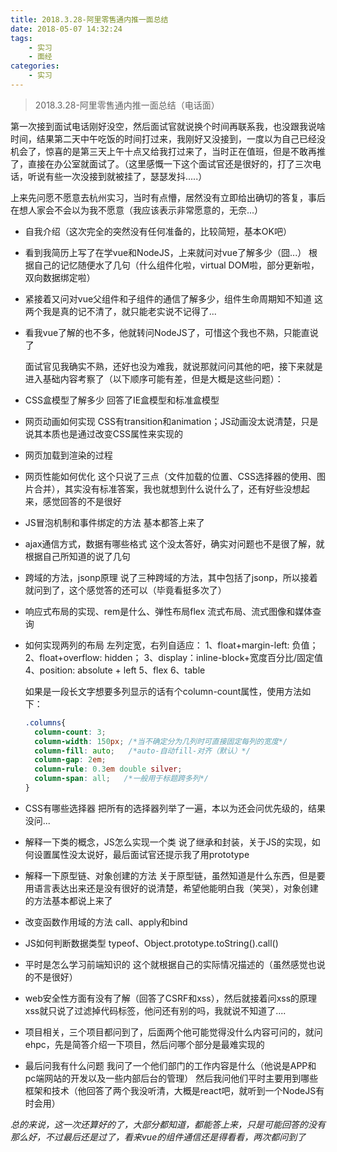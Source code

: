 ```yaml
---
title: 2018.3.28-阿里零售通内推一面总结
date: 2018-05-07 14:32:24
tags:
    - 实习
    - 面经
categories:
    - 实习
---
```


<blockquote class="blockquote-center">2018.3.28-阿里零售通内推一面总结（电话面）</blockquote>

<!--more-->
第一次接到面试电话刚好没空，然后面试官就说换个时间再联系我，也没跟我说啥时间，结果第二天中午吃饭的时间打过来，我刚好又没接到，一度以为自己已经没机会了，惊喜的是第三天上午十点又给我打过来了，当时正在值班，但是不敢再推了，直接在办公室就面试了。（这里感慨一下这个面试官还是很好的，打了三次电话，听说有些一次没接到就被挂了，瑟瑟发抖.....）

上来先问愿不愿意去杭州实习，当时有点懵，居然没有立即给出确切的答复，事后在想人家会不会以为我不愿意（我应该表示非常愿意的，无奈...）
* 自我介绍（这次完全的突然没有任何准备的，比较简短，基本OK吧）
* 看到我简历上写了在学vue和NodeJS，上来就问对vue了解多少（囧...）
  根据自己的记忆随便水了几句（什么组件化啦，virtual DOM啦，部分更新啦，双向数据绑定啦）
* 紧接着又问对vue父组件和子组件的通信了解多少，组件生命周期知不知道
  这两个我是真的记不清了，就只能老实说不记得了...
* 看我vue了解的也不多，他就转问NodeJS了，可惜这个我也不熟，只能直说了

  面试官见我确实不熟，还好也没为难我，就说那就问问其他的吧，接下来就是进入基础内容考察了（以下顺序可能有差，但是大概是这些问题）：

* CSS盒模型了解多少
  回答了IE盒模型和标准盒模型
* 网页动画如何实现
  CSS有transition和animation；JS动画没太说清楚，只是说其本质也是通过改变CSS属性来实现的
* 网页加载到渲染的过程
* 网页性能如何优化
  这个只说了三点（文件加载的位置、CSS选择器的使用、图片合并），其实没有标准答案，我也就想到什么说什么了，还有好些没想起来，感觉回答的不是很好
* JS冒泡机制和事件绑定的方法
  基本都答上来了
* ajax通信方式，数据有哪些格式
  这个没太答好，确实对问题也不是很了解，就根据自己所知道的说了几句
* 跨域的方法，jsonp原理
  说了三种跨域的方法，其中包括了jsonp，所以接着就问到了，这个感觉答的还可以（毕竟看挺多次了）
* 响应式布局的实现、rem是什么、弹性布局flex
  流式布局、流式图像和媒体查询
* 如何实现两列的布局
  左列定宽，右列自适应：
  1、float+margin-left: 负值；
  2、float+overflow: hidden；
  3、display：inline-block+宽度百分比/固定值
  4、position: absolute + left
  5、flex
  6、table

  如果是一段长文字想要多列显示的话有个column-count属性，使用方法如下：
  ```CSS
  .columns{
    column-count: 3;
    column-width: 150px; /*当不确定分为几列时可直接固定每列的宽度*/
    column-fill: auto;   /*auto-自动fill-对齐（默认）*/
    column-gap: 2em;
    column-rule: 0.3em double silver;
    column-span: all;   /*一般用于标题跨多列*/
  }
  ```
* CSS有哪些选择器
  把所有的选择器列举了一遍，本以为还会问优先级的，结果没问...
* 解释一下类的概念，JS怎么实现一个类
  说了继承和封装，关于JS的实现，如何设置属性没太说好，最后面试官还提示我了用prototype
* 解释一下原型链、对象创建的方法
  关于原型链，虽然知道是什么东西，但是要用语言表达出来还是没有很好的说清楚，希望他能明白我（笑哭），对象创建的方法基本都说上来了
* 改变函数作用域的方法
  call、apply和bind
* JS如何判断数据类型
  typeof、Object.prototype.toString().call()
* 平时是怎么学习前端知识的
  这个就根据自己的实际情况描述的（虽然感觉也说的不是很好）
* web安全性方面有没有了解（回答了CSRF和xss），然后就接着问xss的原理
  xss就只说了过滤掉代码标签，他问还有别的吗，我就说不知道了....
* 项目相关，三个项目都问到了，后面两个他可能觉得没什么内容可问的，就问ehpc，先是简答介绍一下项目，然后问哪个部分是最难实现的

* 最后问我有什么问题
  我问了一个他们部门的工作内容是什么（他说是APP和pc端网站的开发以及一些内部后台的管理）
  然后我问他们平时主要用到哪些框架和技术（他回答了两个我没听清，大概是react吧，就听到一个NodeJS有时会用）

*总的来说，这一次还算好的了，大部分都知道，都能答上来，只是可能回答的没有那么好，不过最后还是过了，看来vue的组件通信还是得看看，两次都问到了*
